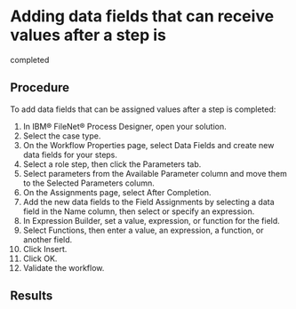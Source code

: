 # Adding data fields that can receive values after a step is
completed

## Procedure

To add data fields that can be assigned values after
a step is completed:

1. In IBM®
FileNet® Process Designer,
open your solution.
2. Select the case type.
3. On the Workflow Properties page, select Data
Fields and create new data fields for your steps.
4. Select a role step, then click the Parameters tab.
5. Select parameters from the Available Parameter column
and move them to the Selected Parameters column.
6. On the Assignments page, select After
Completion.
7. Add the new data fields to the Field Assignments by selecting
a data field in the Name column, then select
or specify an expression.
8. In Expression Builder, set a value, expression, or function
for the field.
9. Select Functions, then enter a value,
an expression, a function, or another field.
10. Click Insert.
11. Click OK.
12. Validate the workflow.

## Results